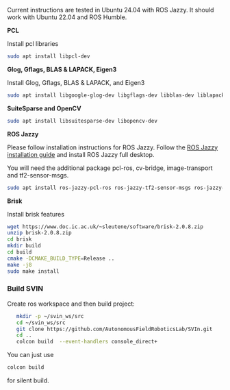 Current instructions are tested in Ubuntu 24.04 with ROS Jazzy. It should work with Ubuntu 22.04 and ROS Humble.

**PCL**

Install pcl libraries

```bash
sudo apt install libpcl-dev
``` 

**Glog, Gflags, BLAS & LAPACK, Eigen3**

Install Glog, Gflags, BLAS & LAPACK, and Eigen3

```bash
sudo apt install libgoogle-glog-dev libgflags-dev libblas-dev liblapack-dev libatlas-base-dev libeigen3-dev
```

**SuiteSparse and OpenCV**

```bash
sudo apt install libsuitesparse-dev libopencv-dev
``` 

**ROS Jazzy**

Please follow installation instructions for ROS Jazzy. Follow the [ROS Jazzy installation guide](https://docs.ros.org/en/jazzy/Installation/Ubuntu-Install-Debians.html) and install ROS Jazzy full desktop.

You will need the additional package pcl-ros, cv-bridge, image-transport and tf2-sensor-msgs.

```bash
sudo apt install ros-jazzy-pcl-ros ros-jazzy-tf2-sensor-msgs ros-jazzy-compressed-image-transport

```

**Brisk**

Install brisk features

```bash
wget https://www.doc.ic.ac.uk/~sleutene/software/brisk-2.0.8.zip
unzip brisk-2.0.8.zip
cd brisk
mkdir build
cd build
cmake -DCMAKE_BUILD_TYPE=Release ..
make -j8
sudo make install
```

### Build SVIN ###

Create ros workspace and then build project:

```bash
   mkdir -p ~/svin_ws/src
   cd ~/svin_ws/src
   git clone https://github.com/AutonomousFieldRoboticsLab/SVIn.git     
   cd ..
   colcon build  --event-handlers console_direct+
```
You can just use
```bash
colcon build
```
for silent build. 
